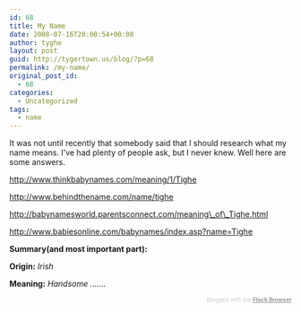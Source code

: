 ```yaml
---
id: 68
title: My Name
date: 2008-07-16T20:00:54+00:00
author: tyghe
layout: post
guid: http://tygertown.us/blog/?p=68
permalink: /my-name/
original_post_id:
  - 68
categories:
  - Uncategorized
tags:
  - name
---
```

It was not until recently that somebody said that I should research what my name means. I&#8217;ve had plenty of people ask, but I never knew. Well here are some answers.

http://www.thinkbabynames.com/meaning/1/Tighe
  
http://www.behindthename.com/name/tighe
  
http://babynamesworld.parentsconnect.com/meaning\_of\_Tighe.html
  
http://www.babiesonline.com/babynames/index.asp?name=Tighe

**Summary(and most important part):**

<div>
  <p>
    <span class="style26"><span class="style27"><span class="style28"><span class="style29"><span class="style30"><span class="style31"><span class="style30"><strong>Origin:</strong> <em>Irish</em></span></span></span></span></span></span></span>
  </p>
</div>

<div class="style32">
  <p>
    <strong>Meaning:</strong> <em>Handsome &#8230;&#8230;.</em>
  </p>
</div>

<div class="flockcredit" style="text-align:right;color:#CCC;font-size:x-small;">
  Blogged with the <a style="color:#999;font-weight:bold;" title="Flock Browser" href="http://www.flock.com/blogged-with-flock" target="_new">Flock Browser</a>
</div>
